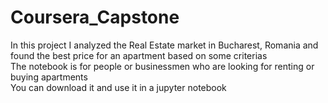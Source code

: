 # Coursera_Capstone
In this project I analyzed the Real Estate market in Bucharest, Romania and found the best price for an apartment based on some criterias <br>
The notebook is for people or businessmen who are looking for renting or buying apartments <br>
You can download it and use it in a jupyter notebook <br>

